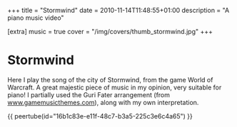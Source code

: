 +++
title = "Stormwind"
date = 2010-11-14T11:48:55+01:00
description = "A piano music video"

[extra]
music = true
cover = "/img/covers/thumb_stormwind.jpg"
+++

# Stormwind

Here I play the song of the city of Stormwind, from the game World of Warcraft. A great majestic piece of music in my opinion, very suitable for piano! I partially used the Guri Fater arrangement (from www.gamemusicthemes.com), along with my own interpretation.

{{ peertube(id="16b1c83e-e11f-48c7-b3a5-225c3e6c4a65") }}

